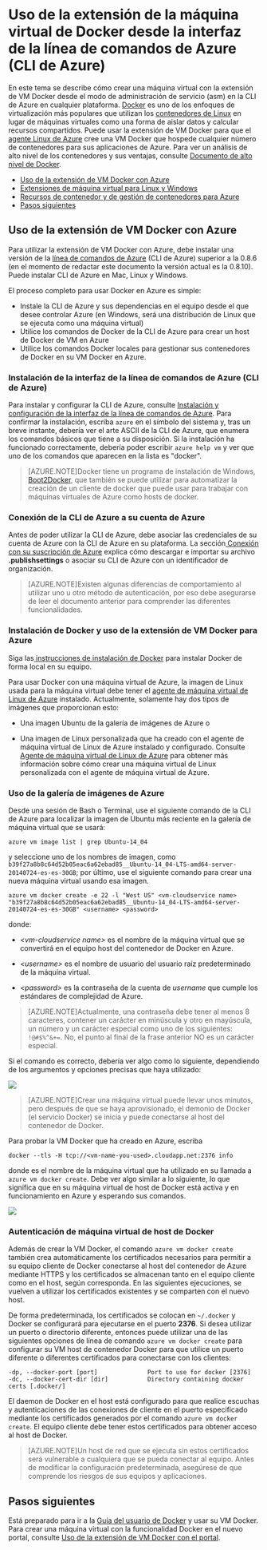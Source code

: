 <properties
	pageTitle="Uso de la extensión de VM Docker para Linux en Azure"
	description="Describe Docker y las extensiones de máquinas virtuales de Azure y muestra cómo crear máquinas virtuales en Azure mediante programación que son host de Docker desde la línea de comandos usando la CLI de Azure."
	services="virtual-machines"
	documentationCenter=""
	authors="squillace"
	manager="timlt"
	editor="tysonn"/>

<tags
	ms.service="virtual-machines"
	ms.devlang="multiple"
	ms.topic="article"
	ms.tgt_pltfrm="vm-linux"
	ms.workload="infrastructure-services"
	ms.date="05/22/2015"
	ms.author="rasquill"/>

# Uso de la extensión de la máquina virtual de Docker desde la interfaz de la línea de comandos de Azure (CLI de Azure)

En este tema se describe cómo crear una máquina virtual con la extensión de VM Docker desde el modo de administración de servicio (asm) en la CLI de Azure en cualquier plataforma. [Docker](https://www.docker.com/) es uno de los enfoques de virtualización más populares que utilizan los [contenedores de Linux](http://en.wikipedia.org/wiki/LXC) en lugar de máquinas virtuales como una forma de aislar datos y calcular recursos compartidos. Puede usar la extensión de VM Docker para que el [agente Linux de Azure](virtual-machines-linux-agent-user-guide.md) cree una VM Docker que hospede cualquier número de contenedores para sus aplicaciones de Azure. Para ver un análisis de alto nivel de los contenedores y sus ventajas, consulte [Documento de alto nivel de Docker](http://channel9.msdn.com/Blogs/Regular-IT-Guy/Docker-High-Level-Whiteboard).

+ [Uso de la extensión de VM Docker con Azure]
+ [Extensiones de máquina virtual para Linux y Windows]
+ [Recursos de contenedor y de gestión de contenedores para Azure]
+ [Pasos siguientes]

## <a id='How to use the Docker VM Extension with Azure'>Uso de la extensión de VM Docker con Azure</a>
Para utilizar la extensión de VM Docker con Azure, debe instalar una versión de la [línea de comandos de Azure](https://github.com/Azure/azure-sdk-tools-xplat) (CLI de Azure) superior a la 0.8.6 (en el momento de redactar este documento la versión actual es la 0.8.10). Puede instalar CLI de Azure en Mac, Linux y Windows.



El proceso completo para usar Docker en Azure es simple:

+ Instale la CLI de Azure y sus dependencias en el equipo desde el que desee controlar Azure (en Windows, será una distribución de Linux que se ejecuta como una máquina virtual)
+ Utilice los comandos de Docker de la CLI de Azure para crear un host de Docker de VM en Azure
+ Utilice los comandos Docker locales para gestionar sus contenedores de Docker en su VM Docker en Azure.


### Instalación de la interfaz de la línea de comandos de Azure (CLI de Azure)

Para instalar y configurar la CLI de Azure, consulte [Instalación y configuración de la interfaz de la línea de comandos de Azure](../xplat-cli-install.md). Para confirmar la instalación, escriba `azure` en el símbolo del sistema y, tras un breve instante, debería ver el arte ASCII de la CLI de Azure, que enumera los comandos básicos que tiene a su disposición. Si la instalación ha funcionado correctamente, debería poder escribir `azure help vm` y ver que uno de los comandos que aparecen en la lista es "docker".

> [AZURE.NOTE]Docker tiene un programa de instalación de Windows, [Boot2Docker](https://docs.docker.com/installation/windows/), que también se puede utilizar para automatizar la creación de un cliente de docker que puede usar para trabajar con máquinas virtuales de Azure como hosts de docker.

### Conexión de la CLI de Azure a su cuenta de Azure
Antes de poder utilizar la CLI de Azure, debe asociar las credenciales de su cuenta de Azure con la CLI de Azure en su plataforma. La sección[ Conexión con su suscripción de Azure](../xplat-cli-connect.md) explica cómo descargar e importar su archivo **.publishsettings** o asociar su CLI de Azure con un identificador de organización.

> [AZURE.NOTE]Existen algunas diferencias de comportamiento al utilizar uno u otro método de autenticación, por eso debe asegurarse de leer el documento anterior para comprender las diferentes funcionalidades.

### Instalación de Docker y uso de la extensión de VM Docker para Azure
Siga las[ instrucciones de instalación de Docker](https://docs.docker.com/installation/#installation) para instalar Docker de forma local en su equipo.

Para usar Docker con una máquina virtual de Azure, la imagen de Linux usada para la máquina virtual debe tener el [agente de máquina virtual de Linux de Azure](virtual-machines-linux-agent-user-guide.md) instalado. Actualmente, solamente hay dos tipos de imágenes que proporcionan esto:

+ Una imagen Ubuntu de la galería de imágenes de Azure o

+ Una imagen de Linux personalizada que ha creado con el agente de máquina virtual de Linux de Azure instalado y configurado. Consulte [Agente de máquina virtual de Linux de Azure](virtual-machines-linux-agent-user-guide.md) para obtener más información sobre cómo crear una máquina virtual de Linux personalizada con el agente de máquina virtual de Azure.

### Uso de la galería de imágenes de Azure

Desde una sesión de Bash o Terminal, use el siguiente comando de la CLI de Azure para localizar la imagen de Ubuntu más reciente en la galería de máquina virtual que se usará:

`azure vm image list | grep Ubuntu-14_04`

y seleccione uno de los nombres de imagen, como `b39f27a8b8c64d52b05eac6a62ebad85__Ubuntu-14_04-LTS-amd64-server-20140724-es-es-30GB`; por último, use el siguiente comando para crear una nueva máquina virtual usando esa imagen.

```
azure vm docker create -e 22 -l "West US" <vm-cloudservice name> "b39f27a8b8c64d52b05eac6a62ebad85__Ubuntu-14_04-LTS-amd64-server-20140724-es-es-30GB" <username> <password>
```

donde:

+ *&lt;vm-cloudservice name&gt;* es el nombre de la máquina virtual que se convertirá en el equipo host del contenedor de Docker en Azure.

+  *&lt;username&gt;* es el nombre de usuario del usuario raíz predeterminado de la máquina virtual.

+ *&lt;password&gt;* es la contraseña de la cuenta de *username* que cumple los estándares de complejidad de Azure.

> [AZURE.NOTE]Actualmente, una contraseña debe tener al menos 8 caracteres, contener un carácter en minúscula y otro en mayúscula, un número y un carácter especial como uno de los siguientes: `!@#$%^&+=`. No, el punto al final de la frase anterior NO es un carácter especial.

Si el comando es correcto, debería ver algo como lo siguiente, dependiendo de los argumentos y opciones precisas que haya utilizado:

![](./media/virtual-machines-docker-with-xplat-cli/dockercreateresults.png)

> [AZURE.NOTE]Crear una máquina virtual puede llevar unos minutos, pero después de que se haya aprovisionado, el demonio de Docker (el servicio Docker) se inicia y puede conectarse al host del contenedor de Docker.

Para probar la VM Docker que ha creado en Azure, escriba

`docker --tls -H tcp://<vm-name-you-used>.cloudapp.net:2376 info`

donde *<vm-name-you-used>* es el nombre de la máquina virtual que ha utilizado en su llamada a `azure vm docker create`. Debe ver algo similar a lo siguiente, lo que significa que en su máquina virtual de host de Docker está activa y en funcionamiento en Azure y esperando sus comandos.

![](./media/virtual-machines-docker-with-xplat-cli/connectingtodockerhost.png)

### Autenticación de máquina virtual de host de Docker
Además de crear la VM Docker, el comando `azure vm docker create` también crea automáticamente los certificados necesarios para permitir a su equipo cliente de Docker conectarse al host del contenedor de Azure mediante HTTPS y los certificados se almacenan tanto en el equipo cliente como en el host, según corresponda. En las siguientes ejecuciones, se vuelven a utilizar los certificados existentes y se comparten con el nuevo host.

De forma predeterminada, los certificados se colocan en `~/.docker` y Docker se configurará para ejecutarse en el puerto **2376**. Si desea utilizar un puerto o directorio diferente, entonces puede utilizar una de las siguientes opciones de línea de comando `azure vm docker create` para configurar su VM host de contenedor Docker para que utilice un puerto diferente o diferentes certificados para conectarse con los clientes:

```
-dp, --docker-port [port]              Port to use for docker [2376]
-dc, --docker-cert-dir [dir]           Directory containing docker certs [.docker/]
```

El daemon de Docker en el host está configurado para que realice escuchas y autenticaciones de las conexiones de cliente en el puerto especificado mediante los certificados generados por el comando `azure vm docker create`. El equipo cliente debe tener estos certificados para obtener acceso al host de Docker.

> [AZURE.NOTE]Un host de red que se ejecuta sin estos certificados será vulnerable a cualquiera que se pueda conectar al equipo. Antes de modificar la configuración predeterminada, asegúrese de que comprende los riesgos de sus equipos y aplicaciones.




## Pasos siguientes

Está preparado para ir a la [Guía del usuario de Docker] y usar su VM Docker. Para crear una máquina virtual con la funcionalidad Docker en el nuevo portal, consulte [Uso de la extensión de VM Docker con el portal].

<!--Anchors-->
[Subheading 1]: #subheading-1
[Subheading 2]: #subheading-2
[Subheading 3]: #subheading-3
[Pasos siguientes]: #next-steps

[Uso de la extensión de VM Docker con Azure]: #How-to-use-the-Docker-VM-Extension-with-Azure
[Extensiones de máquina virtual para Linux y Windows]: #Virtual-Machine-Extensions-For-Linux-and-Windows
[Recursos de contenedor y de gestión de contenedores para Azure]: #Container-and-Container-Management-Resources-for-Azure

<!--Image references-->
[5]: ./media/markdown-template-for-new-articles/octocats.png
[6]: ./media/markdown-template-for-new-articles/pretty49.png
[7]: ./media/markdown-template-for-new-articles/channel-9.png


<!--Link references-->
[Link 1 to another azure.microsoft.com documentation topic]: virtual-machines-windows-tutorial.md
[Link 2 to another azure.microsoft.com documentation topic]: ../web-sites-custom-domain-name.md
[Link 3 to another azure.microsoft.com documentation topic]: ../storage-whatis-account.md
[Uso de la extensión de VM Docker con el portal]: http://azure.microsoft.com/documentation/articles/virtual-machines-docker-with-portal/

[Guía del usuario de Docker]: https://docs.docker.com/userguide/
 

<!---HONumber=August15_HO6-->